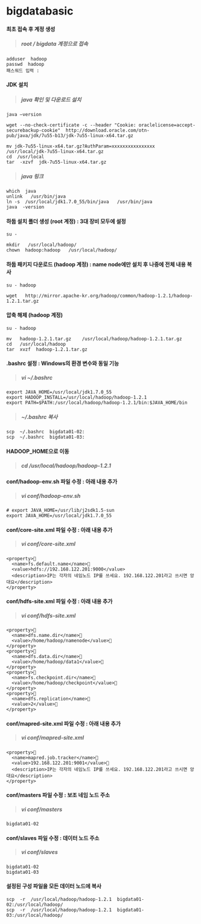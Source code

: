 bigdatabasic
============

#### 최초 접속 후 계정 생성
>##### root / bigdata 계정으로 접속

    adduser  hadoop
    passwd  hadoop
    패스워드 입력 :


#### JDK 설치
>##### java 확인 및 다운로드 설치

    java –version 
        
    wget --no-check-certificate -c --header "Cookie: oraclelicense=accept-securebackup-cookie"  http://download.oracle.com/otn-pub/java/jdk/7u55-b13/jdk-7u55-linux-x64.tar.gz
    
    mv jdk-7u55-linux-x64.tar.gz?AuthParam=xxxxxxxxxxxxxxxx   /usr/local/jdk-7u55-linux-x64.tar.gz
    cd  /usr/local
    tar  -xzvf  jdk-7u55-linux-x64.tar.gz

>##### java 링크

    which  java
    unlink   /usr/bin/java
    ln -s  /usr/local/jdk1.7.0_55/bin/java   /usr/bin/java
    java  -version


#### 하둡 설치 폴더 생성 (root 계정)  : 3대 장비 모두에 설정

    su - 
    
    mkdir   /usr/local/hadoop/
    chown  hadoop:hadoop   /usr/local/hadoop/ 

#### 하둡 패키지 다운로드 (hadoop 계정) : name node에만 설치 후 나중에 전체 내용 복사

    su - hadoop
    
    wget   http://mirror.apache-kr.org/hadoop/common/hadoop-1.2.1/hadoop-1.2.1.tar.gz

#### 압축  해제 (hadoop 계정)

    su - hadoop 
    
    mv   hadoop-1.2.1.tar.gz    /usr/local/hadoop/hadoop-1.2.1.tar.gz 
    cd   /usr/local/hadoop
    tar  xvzf  hadoop-1.2.1.tar.gz

#### .bashrc 설정 : Windows의 환경 변수와 동일 기능
>##### vi  ~/.bashrc 

    export JAVA_HOME=/usr/local/jdk1.7.0_55
    export HADOOP_INSTALL=/usr/local/hadoop/hadoop-1.2.1
    export PATH=$PATH:/usr/local/hadoop/hadoop-1.2.1/bin:$JAVA_HOME/bin
    
>##### ~/.bashrc 복사

    scp  ~/.bashrc  bigdata01-02:
    scp  ~/.bashrc  bigdata01-03:

#### HADOOP_HOME으로 이동
>##### cd  /usr/local/hadoop/hadoop-1.2.1


#### conf/hadoop-env.sh 파일 수정 : 아래 내용 추가
>##### vi  conf/hadoop-env.sh

    # export JAVA_HOME=/usr/lib/j2sdk1.5-sun
    export JAVA_HOME=/usr/local/jdk1.7.0_55


#### conf/core-site.xml 파일 수정 : 아래 내용 추가
>##### vi  conf/core-site.xml

    <property>	
      <name>fs.default.name</name>	
      <value>hdfs://192.168.122.201:9000</value>
      <description>IP는 각자의 네임노드 IP를 쓰세요. 192.168.122.201라고 쓰시면 앙대요</description>
    </property>


#### conf/hdfs-site.xml 파일 수정 : 아래 내용 추가
>##### vi conf/hdfs-site.xml 

    <property>	
      <name>dfs.name.dir</name>	
      <value>/home/hadoop/namenode</value>
    </property>
    <property>	
      <name>dfs.data.dir</name>	
      <value>/home/hadoop/data1</value>
    </property>
    <property>	
      <name>fs.checkpoint.dir</name>	
      <value>/home/hadoop/checkpoint</value>
    </property>
    <property>	
      <name>dfs.replication</name>	
      <value>2</value>
    </property>


#### conf/mapred-site.xml 파일 수정 : 아래 내용 추가
>##### vi  conf/mapred-site.xml 

    <property>	
      <name>mapred.job.tracker</name>	
      <value>192.168.122.201:9001</value>
      <description>IP는 각자의 네임노드 IP를 쓰세요. 192.168.122.201라고 쓰시면 앙대요</description>
    </property>

#### conf/masters 파일 수정 : 보조 네임 노드 주소
>##### vi conf/masters 

    bigdata01-02

#### conf/slaves 파일 수정 : 데이터 노드 주소
>##### vi  conf/slaves 

    bigdata01-02
    bigdata01-03


#### 설정된 구성 파일을 모든 데이터 노드에 복사

    scp  -r  /usr/local/hadoop/hadoop-1.2.1  bigdata01-02:/usr/local/hadoop/
    scp  -r  /usr/local/hadoop/hadoop-1.2.1  bigdata01-03:/usr/local/hadoop/






